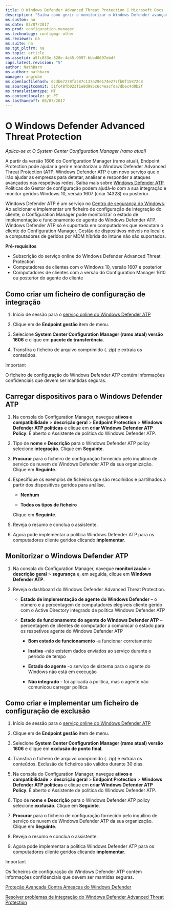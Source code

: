 ```yaml
---
title: O Windows Defender Advanced Threat Protection | Microsoft Docs
description: "Saiba como gerir e monitorizar o Windows Defender avançadas Threat Protection, um novo serviço que ajuda as empresas responder a ataques avançados."
ms.custom: na
ms.date: 03/07/2017
ms.prod: configuration-manager
ms.technology: configmgr-other
ms.reviewer: na
ms.suite: na
ms.tgt_pltfrm: na
ms.topic: article
ms.assetid: a5fc033e-828e-4e45-9097-bbbd0697ebdf
caps.latest.revision: "5"
author: NathBarn
ms.author: nathbarn
manager: angrobe
ms.openlocfilehash: 6c3b67278fa587c137a29e174e277fb0f15872c8
ms.sourcegitcommit: 51fc48fb023f1e8d995c6c4eacfda7dbec4d0b2f
ms.translationtype: MT
ms.contentlocale: pt-PT
ms.lasthandoff: 08/07/2017
---
```

# <a name="windows-defender-advanced-threat-protection"></a>O Windows Defender Advanced Threat Protection

*Aplica-se a: O System Center Configuration Manager (ramo atual)*

A partir da versão 1606 do Configuration Manager (ramo atual), Endpoint Protection pode ajudar a gerir e monitorizar o Windows Defender Advanced Threat Protection (ATP. Windows Defender ATP é um novo serviço que o irão ajudar as empresas para detetar, analisar e responder a ataques avançados nas respetivas redes.  Saiba mais sobre [Windows Defender ATP](http://aka.ms/technet-wdatp). Políticas do Gestor de configuração podem ajudá-lo com a sua integração e monitor geridos Windows 10, versão 1607 (criar 14328) ou posterior.

Windows Defender ATP é um serviço no [Centro de segurança do Windows](https://securitycenter.windows.com). Ao adicionar e implementar um ficheiro de configuração de integração do cliente, o Configuration Manager pode monitorizar o estado de implementação e funcionamento de agente do Windows Defender ATP. Windows Defender ATP só é suportada em computadores que executam o cliente do Configuration Manager. Gestão de dispositivos móveis no local e a computadores de geridos por MDM híbrida do Intune não são suportados.

 **Pré-requisitos**  

-   Subscrição do serviço online do Windows Defender Advanced Threat Protection  
-   Computadores de clientes com o Windows 10, versão 1607 e posterior  
-   Computadores de clientes com a versão do Configuration Manager 1610 ou posterior do agente do cliente

## <a name="how-to-create-an-onboarding-configuration-file"></a>Como criar um ficheiro de configuração de integração  

 1.  Início de sessão para o [serviço online do Windows Defender ATP](https://securitycenter.windows.com/)   

 2.  Clique em de **Endpoint gestão** item de menu.  

 3.  Selecione **System Center Configuration Manager (ramo atual) versão 1606** e clique em **pacote de transferência**.  

 4.  Transfira o ficheiro de arquivo comprimido (. zip) e extraia os conteúdos.

> [!IMPORTANT]
> O ficheiro de configuração do Windows Defender ATP contém informações confidenciais que devem ser mantidas seguras.

## <a name="onboard-devices-for-windows-defender-atp"></a>Carregar dispositivos para o Windows Defender ATP  

1.  Na consola do Configuration Manager, navegue **ativos e compatibilidade** > **descrição geral** > **Endpoint Protection** > **Windows Defender ATP políticas** e clique em **criar Windows Defender ATP Policy**. É aberto o Assistente de política do Windows Defender ATP.  

2.  Tipo de **nome** e **Descrição** para o Windows Defender ATP policy selecione **integração**. Clique em **Seguinte**.  

3.  **Procurar** para o ficheiro de configuração fornecido pelo inquilino de serviço de nuvem de Windows Defender ATP da sua organização. Clique em **Seguinte**.  

4.  Especifique os exemplos de ficheiros que são recolhidos e partilhados a partir dos dispositivos geridos para análise.  

    -   **Nenhum**   

    -   **Todos os tipos de ficheiro**  

     Clique em **Seguinte**.  

5.  Reveja o resumo e conclua o assistente.  

6.  Agora pode implementar a política Windows Defender ATP para os computadores cliente geridos clicando **implementar**.  

## <a name="monitor-windows-defender-atp"></a>Monitorizar o Windows Defender ATP  

1.  Na consola do Configuration Manager, navegue **monitorização** > **descrição geral** > **segurança** e, em seguida, clique em **Windows Defender ATP**.  

2.  Reveja o dashboard do Windows Defender Advanced Threat Protection.  

    -   **Estado de implementação de agente do Windows Defender** – o número e a percentagem de computadores elegíveis cliente gerido com o Active Directory integrado de política Windows Defender ATP  

    -   **Estado de funcionamento do agente do Windows Defender ATP** – percentagem de clientes de computador a comunicar o estado para os respetivos agente do Windows Defender ATP  

        -   **Bom estado de funcionamento** -a funcionar corretamente  

        -   **Inativa** -não existem dados enviados ao serviço durante o período de tempo  

        -   **Estado do agente** -o serviço de sistema para o agente do Windows não está em execução  

        -   **Não integrado** - foi aplicada a política, mas o agente não comunicou carregar política  


## <a name="how-to-create-and-deploy-an-offboarding-configuration-file"></a>Como criar e implementar um ficheiro de configuração de exclusão  

1.  Início de sessão para o [serviço online do Windows Defender ATP](https://securitycenter.windows.com/)   

2.  Clique em de **Endpoint gestão** item de menu.  

3.  Selecione **System Center Configuration Manager (ramo atual) versão 1606** e clique em **exclusão de ponto final**.  

4.  Transfira o ficheiro de arquivo comprimido (. zip) e extraia os conteúdos. Exclusão de ficheiros são válidos durante 30 dias.

5.  Na consola do Configuration Manager, navegue **ativos e compatibilidade** > **descrição geral** > **Endpoint Protection** > **Windows Defender ATP políticas** e clique em **criar Windows Defender ATP Policy**. É aberto o Assistente de política do Windows Defender ATP.  

6.  Tipo de **nome** e **Descrição** para o Windows Defender ATP policy selecione **exclusão**. Clique em **Seguinte**.  

7.  **Procurar** para o ficheiro de configuração fornecido pelo inquilino de serviço de nuvem de Windows Defender ATP da sua organização. Clique em **Seguinte**.  

8.  Reveja o resumo e conclua o assistente.  

9.  Agora pode implementar a política Windows Defender ATP para os computadores cliente geridos clicando **implementar**.  

> [!IMPORTANT]
> Os ficheiros de configuração do Windows Defender ATP contém informações confidenciais que devem ser mantidas seguras.

[Proteção Avançada Contra Ameaças do Windows Defender](https://technet.microsoft.com/itpro/windows/keep-secure/windows-defender-advanced-threat-protection)

[Resolver problemas de integração do Windows Defender Advanced Threat Protection](https://technet.microsoft.com/itpro/windows/keep-secure/troubleshoot-onboarding-windows-defender-advanced-threat-protection)
